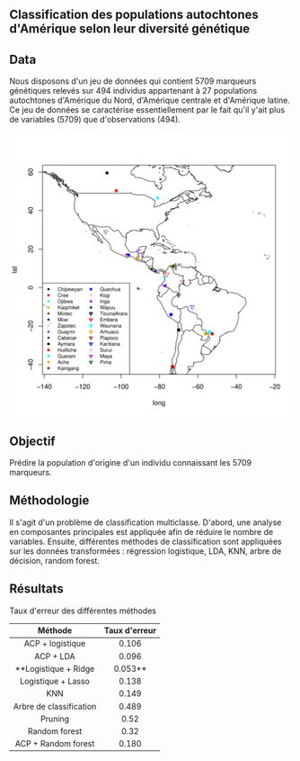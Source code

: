 ## Classification des populations autochtones d'Amérique selon leur diversité génétique

## Data
Nous disposons d'un jeu de données qui contient 5709 marqueurs génétiques relevés sur 494
individus appartenant à 27 populations autochtones d'Amérique du Nord, d'Amérique centrale et
d'Amérique latine. Ce jeu de données se caractérise essentiellement par le fait qu'il y'ait plus
de variables (5709) que d'observations (494).

![Location of populations](figures/map.png)


## Objectif
Prédire la population d'origine d'un individu connaissant les 5709 marqueurs.

## Méthodologie
Il s'agit d'un problème de classification multiclasse. D'abord, une analyse en composantes principales est appliquée
afin de réduire le nombre de variables. Ensuite, différentes méthodes de classification sont appliquées sur les données
transformées : régression logistique, LDA, KNN, arbre de décision, random forest. 

## Résultats
Taux d'erreur des différentes méthodes

|Méthode | Taux d'erreur |
|:---: | :---: |
|ACP + logistique | 0.106  |
|ACP + LDA | 0.096  |
|**Logistique + Ridge | 0.053**|
|Logistique + Lasso | 0.138  |
|KNN | 0.149  |
|Arbre de classification | 0.489  |
|Pruning | 0.52  |
|Random forest | 0.32  |
|ACP + Random forest | 0.180  |
